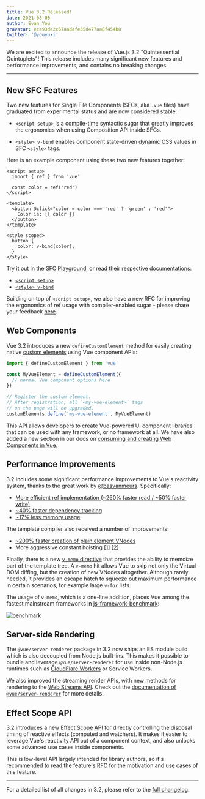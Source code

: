 ```yaml
---
title: Vue 3.2 Released!
date: 2021-08-05
author: Evan You
gravatar: eca93da2c67aadafe35d477aa8f454b8
twitter: '@youyuxi'
---
```


We are excited to announce the release of Vue.js 3.2 "Quintessential Quintuplets"! This release includes many significant new features and performance improvements, and contains no breaking changes.

---

## New SFC Features

Two new features for Single File Components (SFCs, aka `.vue` files) have graduated from experimental status and are now considered stable:

- `<script setup>` is a compile-time syntactic sugar that greatly improves the ergonomics when using Composition API inside SFCs.

- `<style> v-bind` enables component state-driven dynamic CSS values in SFC `<style>` tags.

Here is an example component using these two new features together:

```vue
<script setup>
  import { ref } from 'vue'

  const color = ref('red')
</script>

<template>
  <button @click="color = color === 'red' ? 'green' : 'red'">
    Color is: {{ color }}
  </button>
</template>

<style scoped>
  button {
    color: v-bind(color);
  }
</style>
```

Try it out in the [SFC Playground](https://sfc.vuejs.org/#eyJBcHAudnVlIjoiPHNjcmlwdCBzZXR1cD5cbmltcG9ydCB7IHJlZiB9IGZyb20gJ3Z1ZSdcblxuY29uc3QgY29sb3IgPSByZWYoJ3JlZCcpXG48L3NjcmlwdD5cblxuPHRlbXBsYXRlPlxuICA8YnV0dG9uIEBjbGljaz1cImNvbG9yID0gY29sb3IgPT09ICdyZWQnID8gJ2dyZWVuJyA6ICdyZWQnXCI+XG4gICAgQ29sb3IgaXM6IHt7IGNvbG9yIH19XG4gIDwvYnV0dG9uPlxuPC90ZW1wbGF0ZT5cblxuPHN0eWxlIHNjb3BlZD5cbmJ1dHRvbiB7XG4gIGNvbG9yOiB2LWJpbmQoY29sb3IpO1xufVxuPC9zdHlsZT4ifQ==), or read their respective documentations:

- [`<script setup>`](https://v3.vuejs.org/api/sfc-script-setup.html)
- [`<style> v-bind`](https://v3.vuejs.org/api/sfc-style.html#state-driven-dynamic-css)

Building on top of `<script setup>`, we also have a new RFC for improving the ergonomics of ref usage with compiler-enabled sugar - please share your feedback [here](https://github.com/vuejs/rfcs/discussions/369).

## Web Components

Vue 3.2 introduces a new `defineCustomElement` method for easily creating native [custom elements](https://developer.mozilla.org/en-US/docs/Web/Web_Components/Using_custom_elements) using Vue component APIs:

```js
import { defineCustomElement } from 'vue'

const MyVueElement = defineCustomElement({
  // normal Vue component options here
})

// Register the custom element.
// After registration, all `<my-vue-element>` tags
// on the page will be upgraded.
customElements.define('my-vue-element', MyVueElement)
```

This API allows developers to create Vue-powered UI component libraries that can be used with any framework, or no framework at all. We have also added a new section in our docs on [consuming and creating Web Components in Vue](https://v3.vuejs.org/guide/web-components.html).

## Performance Improvements

3.2 includes some significant performance improvements to Vue's reactivity system, thanks to the great work by [@basvanmeurs](https://github.com/basvanmeurs). Specifically:

- [More efficient ref implementation (~260% faster read / ~50% faster write)](https://github.com/vuejs/vue-next/pull/3995)
- [~40% faster dependency tracking](https://github.com/vuejs/vue-next/pull/4017)
- [~17% less memory usage](https://github.com/vuejs/vue-next/pull/4001)

The template compiler also received a number of improvements:

- [~200% faster creation of plain element VNodes](https://github.com/vuejs/vue-next/pull/3334)
- More aggressive constant hoisting [[1](https://github.com/vuejs/vue-next/commit/b7ea7c148552874e8bce399eec9fbe565efa2f4d)] [[2](https://github.com/vuejs/vue-next/commit/02339b67d8c6fab6ee701a7c4f2773139ed007f5)]

Finally, there is a new [`v-memo` directive](https://v3.vuejs.org/api/directives.html#v-memo) that provides the ability to memoize part of the template tree. A `v-memo` hit allows Vue to skip not only the Virtual DOM diffing, but the creation of new VNodes altogether. Although rarely needed, it provides an escape hatch to squeeze out maximum performance in certain scenarios, for example large `v-for` lists.

The usage of `v-memo`, which is a one-line addition, places Vue among the fastest mainstream frameworks in [js-framework-benchmark](https://github.com/krausest/js-framework-benchmark):

![benchmark](/bench.png)

<!-- TODO update after official benchmark is updated -->

## Server-side Rendering

The `@vue/server-renderer` package in 3.2 now ships an ES module build which is also decoupled from Node.js built-ins. This makes it possible to bundle and leverage `@vue/server-renderer` for use inside non-Node.js runtimes such as [CloudFlare Workers](https://developers.cloudflare.com/workers/) or Service Workers.

We also improved the streaming render APIs, with new methods for rendering to the [Web Streams API](https://developer.mozilla.org/en-US/docs/Web/API/Streams_API). Check out the [documentation of `@vue/server-renderer`](https://github.com/vuejs/vue-next/tree/master/packages/server-renderer#streaming-api) for more details.

## Effect Scope API

3.2 introduces a new [Effect Scope API](https://v3.vuejs.org/api/effect-scope.html) for directly controlling the disposal timing of reactive effects (computed and watchers). It makes it easier to leverage Vue's reactivity API out of a component context, and also unlocks some advanced use cases inside components.

This is low-level API largely intended for library authors, so it's recommended to read the feature's [RFC](https://github.com/vuejs/rfcs/blob/master/active-rfcs/0041-reactivity-effect-scope.md) for the motivation and use cases of this feature.

---

For a detailed list of all changes in 3.2, please refer to the [full changelog](https://github.com/vuejs/vue-next/blob/master/CHANGELOG.md).
